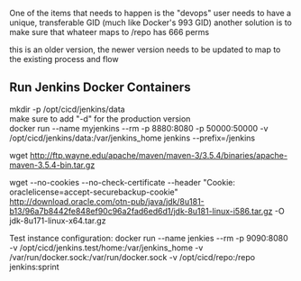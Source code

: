 



One of the items that needs to happen is the "devops" user needs to have a unique, transferable GID (much like Docker's 993 GID)
another solution is to make sure that whateer maps to /repo has 666 perms


this is an older version, the newer version needs to be updated to map to the existing process and flow

## Run Jenkins Docker Containers

mkdir -p /opt/cicd/jenkins/data  
make sure to add "-d" for the production version  
docker run --name myjenkins --rm -p 8880:8080 -p 50000:50000 -v /opt/cicd/jenkins/data:/var/jenkins_home jenkins --prefix=/jenkins  



wget http://ftp.wayne.edu/apache/maven/maven-3/3.5.4/binaries/apache-maven-3.5.4-bin.tar.gz

wget --no-cookies --no-check-certificate --header "Cookie: oraclelicense=accept-securebackup-cookie" http://download.oracle.com/otn-pub/java/jdk/8u181-b13/96a7b8442fe848ef90c96a2fad6ed6d1/jdk-8u181-linux-i586.tar.gz -O jdk-8u171-linux-x64.tar.gz



Test instance configuration:
 docker run --name jenkies --rm -p 9090:8080 -v /opt/cicd/jenkins.test/home:/var/jenkins_home -v /var/run/docker.sock:/var/run/docker.sock -v /opt/cicd/repo:/repo jenkins:sprint

